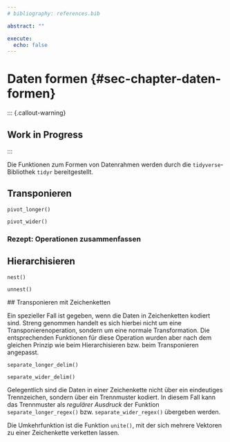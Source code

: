 ```yaml
---
# bibliography: references.bib

abstract: ""

execute: 
  echo: false
---
```


# Daten formen {#sec-chapter-daten-formen}

::: {.callout-warning}
## Work in Progress
:::

Die Funktionen zum Formen von Datenrahmen werden durch die `tidyverse`-Bibliothek `tidyr` bereitgestellt. 

## Transponieren

`pivot_longer()`

`pivot_wider()`

### Rezept: Operationen zusammenfassen

## Hierarchisieren 

`nest()` 

`unnest()`

## Transponieren mit Zeichenketten

Ein spezieller Fall ist gegeben, wenn die Daten in Zeichenketten kodiert sind. Streng genommen handelt es sich hierbei nicht um eine Transponierenoperation, sondern um eine normale Transformation. Die entsprechenden Funktionen für diese Operation wurden aber nach dem gleichen Prinzip wie beim Hierarchisieren bzw. beim Transponieren angepasst.

`separate_longer_delim()`

`separate_wider_delim()`

Gelegentlich sind die Daten in einer Zeichenkette nicht über ein eindeutiges Trennzeichen, sondern über ein Trennmuster kodiert. In diesem Fall kann das Trennmuster als *regulärer Ausdruck* der Funktion `separate_longer_regex()` bzw. `separate_wider_regex()` übergeben werden.

Die Umkehrfunktion ist die Funktion `unite()`, mit der sich mehrere Vektoren zu einer Zeichenkette verketten lassen. 